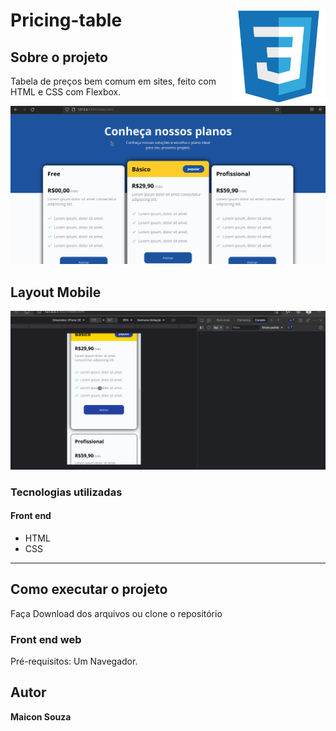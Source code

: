 <h1>
	Pricing-table
	<img 
		align="right"
		width="150"
        src="https://raw.githubusercontent.com/devicons/devicon/master/icons/css3/css3-original.svg" 
	/>
</h1>

<h2>Sobre o projeto</h2>

<p>
    Tabela de preços bem comum em sites, feito com HTML e CSS com Flexbox.
</p>

<img 
    src="https://raw.githubusercontent.com/maiconDeSouza/assets/master/pricing-table/web.gif"
/>

<h2>Layout Mobile</h2>
<img
    src="https://raw.githubusercontent.com/maiconDeSouza/assets/master/pricing-table/mobile.gif"
/>

<h3>Tecnologias utilizadas</h3>

<h4>Front end</h4>
<ul>
	<li>HTML</li>
	<li>CSS</li>
</ul>
<hr>
<h2>Como executar o projeto</h2>
<p>
    Faça Download dos arquivos ou clone o repositório
</p>
<h3>Front end web</h3>
<p>Pré-requisitos: Um Navegador.</p>



<h2>Autor</h2>
<strong>Maicon Souza</strong>